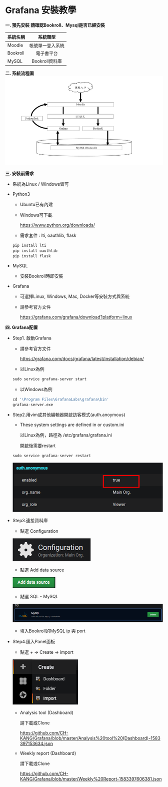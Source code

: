 # Grafana 安裝教學
**一. 預先安裝
請確認Bookroll、Mysql是否已經安裝**

系統名稱       | 系統類型           | 
--------------|:-----------------:|
Moodle        | 帳號單一登入系統   |  
Bookroll      | 電子書平台        |  
MySQL         | Bookroll資料庫    | 


**二. 系統流程圖**
![image](https://github.com/CH-KANG/Grafana/blob/master/Pic/flow_chart.png)


**三. 安裝前需求**
* 系統為Linux / Windows皆可

* Python3
  * Ubuntu已有內建
  * Windows可下載  
  
    https://www.python.org/downloads/
  * 需求套件 : lti, oauthlib, flask
   ```python
   pip install lti
   pip install oauthlib
   pip install flask
   ```
* MySQL   
  * 安裝Bookroll時即安裝
  
* Grafana
  * 可選擇Linux, Windows, Mac, Docker等安裝方式與系統
  * 請參考官方文件  
  
    https://grafana.com/grafana/download?platform=linux
    

**四. Grafana配置**
* Step1. 啟動Grafana
  * 請參考官方文件  
  
    https://grafana.com/docs/grafana/latest/installation/debian/
  * 以Linux為例
   ```python
   sudo service grafana-server start
   ```
  * 以Windows為例   
   ```python
   cd '\Program Files\GrafanaLabs\grafana\bin'
   grafana-server.exe
   ```  
* Step2.用vim或其他編輯器開啟訪客模式(auth.anoymous)
  * These system settings are defined in or custom.ini
  
    以Linux為例，路徑為 /etc/grafana/grafana.ini
    
    開啟後需要restart
   ```python
   sudo service grafana-server restart
   ```    
    ![image](https://github.com/CH-KANG/Grafana/blob/master/Pic/auth.anony.png)
    
* Step3.連接資料庫
  * 點選 Configuration    
  
  ![image](https://github.com/CH-KANG/Grafana/blob/master/Pic/Configuration.PNG)
  * 點選 Add data source
  
  ![image](https://github.com/CH-KANG/Grafana/blob/master/Pic/Add%20data%20source.PNG)
  * 點選 SQL - MySQL
  
  ![image](https://github.com/CH-KANG/Grafana/blob/master/Pic/SQL.PNG)
  
  * 填入Bookroll的MySQL ip 與 port
  
* Step4.匯入Panel面板
  * 點選 + → Create → import
  
  ![image](https://github.com/CH-KANG/Grafana/blob/master/Pic/import.png)
  * Analysis tool (Dashboard) 
  
    請下載或Clone
    
    https://github.com/CH-KANG/Grafana/blob/master/Analysis%20tool%20(Dashboard)-1583397153634.json
    
  * Weekly report (Dashboard) 
  
    請下載或Clone
    
    https://github.com/CH-KANG/Grafana/blob/master/Weekly%20Report-1583397606381.json


